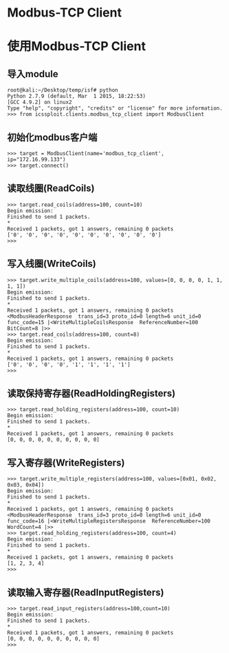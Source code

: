 # Modbus-TCP Client

# 使用Modbus-TCP Client

## 导入module
    root@kali:~/Desktop/temp/isf# python
    Python 2.7.9 (default, Mar  1 2015, 18:22:53)
    [GCC 4.9.2] on linux2
    Type "help", "copyright", "credits" or "license" for more information.
    >>> from icssploit.clients.modbus_tcp_client import ModbusClient

## 初始化modbus客户端
    >>> target = ModbusClient(name='modbus_tcp_client', ip="172.16.99.133")
    >>> target.connect()
    
## 读取线圈(ReadCoils)
    >>> target.read_coils(address=100, count=10)
    Begin emission:
    Finished to send 1 packets.
    *
    Received 1 packets, got 1 answers, remaining 0 packets
    ['0', '0', '0', '0', '0', '0', '0', '0', '0', '0']
    >>>

## 写入线圈(WriteCoils)
    >>> target.write_multiple_coils(address=100, values=[0, 0, 0, 0, 1, 1, 1, 1])
    Begin emission:
    Finished to send 1 packets.
    *
    Received 1 packets, got 1 answers, remaining 0 packets
    <ModbusHeaderResponse  trans_id=3 proto_id=0 length=6 unit_id=0 func_code=15 |<WriteMultipleCoilsResponse  ReferenceNumber=100 BitCount=8 |>>
    >>> target.read_coils(address=100, count=8)
    Begin emission:
    Finished to send 1 packets.
    *
    Received 1 packets, got 1 answers, remaining 0 packets
    ['0', '0', '0', '0', '1', '1', '1', '1']
    >>>

## 读取保持寄存器(ReadHoldingRegisters)
    >>> target.read_holding_registers(address=100, count=10)
    Begin emission:
    Finished to send 1 packets.
    *
    Received 1 packets, got 1 answers, remaining 0 packets
    [0, 0, 0, 0, 0, 0, 0, 0, 0, 0]

## 写入寄存器(WriteRegisters)
    >>> target.write_multiple_registers(address=100, values=[0x01, 0x02, 0x03, 0x04])
    Begin emission:
    Finished to send 1 packets.
    *
    Received 1 packets, got 1 answers, remaining 0 packets
    <ModbusHeaderResponse  trans_id=3 proto_id=0 length=6 unit_id=0 func_code=16 |<WriteMultipleRegistersResponse  ReferenceNumber=100 WordCount=4 |>>
    >>> target.read_holding_registers(address=100, count=4)
    Begin emission:
    Finished to send 1 packets.
    *
    Received 1 packets, got 1 answers, remaining 0 packets
    [1, 2, 3, 4]
    >>>
    
## 读取输入寄存器(ReadInputRegisters)
    >>> target.read_input_registers(address=100,count=10)
    Begin emission:
    Finished to send 1 packets.
    *
    Received 1 packets, got 1 answers, remaining 0 packets
    [0, 0, 0, 0, 0, 0, 0, 0, 0, 0]
    >>>